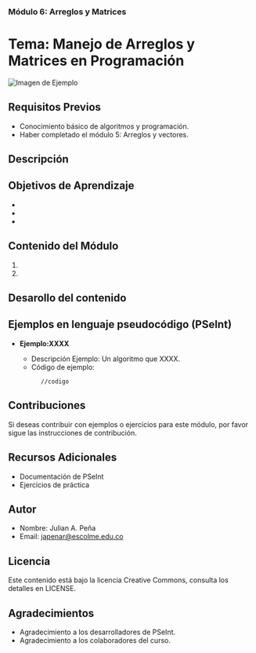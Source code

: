 ### Módulo 6: Arreglos y Matrices

# Tema: Manejo de Arreglos y Matrices en Programación

![Imagen de Ejemplo](recursos/img/algoritmo.png)

## Requisitos Previos
- Conocimiento básico de algoritmos y programación.
- Haber completado el módulo 5: Arreglos y vectores.

## Descripción

## Objetivos de Aprendizaje
- 
- 
- 

## Contenido del Módulo
1. 
2. 

## Desarollo del contenido



## Ejemplos en lenguaje pseudocódigo (PSeInt)

- **Ejemplo:XXXX**

  - Descripción Ejemplo: Un algoritmo que XXXX.
  - Código de ejemplo:
  ```pseudocode
        //codigo
  ```
  
## Contribuciones
Si deseas contribuir con ejemplos o ejercicios para este módulo, por favor sigue las instrucciones de contribución.

## Recursos Adicionales
- Documentación de PSeInt
- Ejercicios de práctica

## Autor

- Nombre: Julian A. Peña
- Email: japenar@escolme.edu.co

## Licencia
Este contenido está bajo la licencia Creative Commons, consulta los detalles en LICENSE.

## Agradecimientos
- Agradecimiento a los desarrolladores de PSeInt.
- Agradecimiento a los colaboradores del curso.